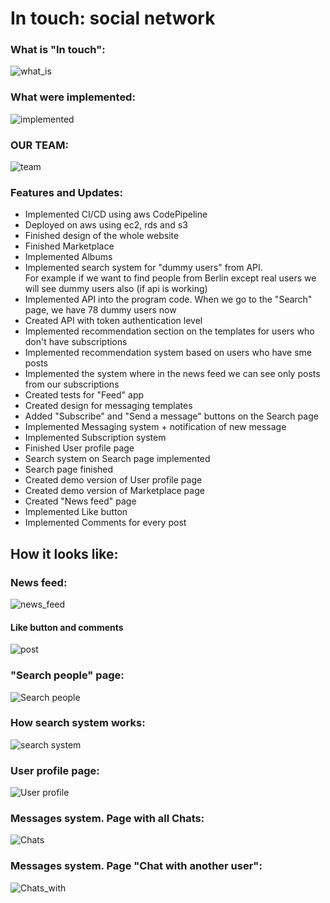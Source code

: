 # In touch: social network
  
### What is "In touch":  
  
![what_is](media/for_readme/what_is.png)
  
### What were implemented:  
  
![implemented](media/for_readme/implemented.png)
  
### OUR TEAM:  
  
![team](media/for_readme/team.png)
  
  
### Features and Updates:  
- Implemented CI/CD using aws CodePipeline
- Deployed on aws using ec2, rds and s3
- Finished design of the whole website
- Finished Marketplace
- Implemented Albums
- Implemented search system for "dummy users" from API.  
For example if we want to find people from Berlin except real users we will see dummy users also (if api is working)
- Implemented API into the program code. When we go to the "Search" page, we have 78 dummy users now
- Created API with token authentication level
- Implemented recommendation section on the templates for users who don't have subscriptions
- Implemented recommendation system based on users who have sme posts
- Implemented the system where in the news feed we can see only posts from our subscriptions
- Created tests for "Feed" app
- Created design for messaging templates 
- Added "Subscribe" and "Send a message" buttons on the Search page
- Implemented Messaging system + notification of new message
- Implemented Subscription system
- Finished User profile page
- Search system on Search page implemented
- Search page finished
- Created demo version of User profile page
- Created demo version of Marketplace page
- Created "News feed" page
- Implemented Like button
- Implemented Comments for every post
  
## How it looks like:  
  
### News feed:
  
![news_feed](./media/for_readme/news_feed.png)   
  
#### Like button and comments
  
![post](./media/for_readme/post.png)   
  
### "Search people" page:  
  
![Search people](./media/for_readme/search_system.png)   
  
### How search system works:
  
![search system](./media/for_readme/search_people.png) 
  
### User profile page:
  
![User profile](./media/for_readme/user_profile.png) 

  
### Messages system. Page with all Chats:  
  
![Chats](./media/for_readme/chats.png) 
  
### Messages system. Page "Chat with another user":  
  
![Chats_with](./media/for_readme/chat_with.png) 
  


